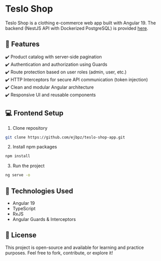# Teslo Shop
Teslo Shop is a clothing e-commerce web app built with Angular 19.
The backend (NestJS API with Dockerized PostgreSQL) is provided [here]('https://github.com/Klerith/nest-teslo-shop/tree/complete-backend-paginated').

## 🧪 Features
✔️ Product catalog with server-side pagination       
✔️ Authentication and authorization using Guards     
✔️ Route protection based on user roles (admin, user, etc.)    
✔️ HTTP Interceptors for secure API communication (token injection)     
✔️ Clean and modular Angular architecture      
✔️ Responsive UI and reusable components

## 💻 Frontend Setup
1. Clone repository
```sh
git clone https://github.com/ejbpz/teslo-shop-app.git
```

2. Install npm packages
```sh
npm install
```

3. Run the project
```sh
ng serve -o
```

## 🧰 Technologies Used
- Angular 19
- TypeScript
- RxJS
- Angular Guards & Interceptors

## 📜 License
This project is open-source and available for learning and practice purposes. Feel free to fork, contribute, or explore it!
